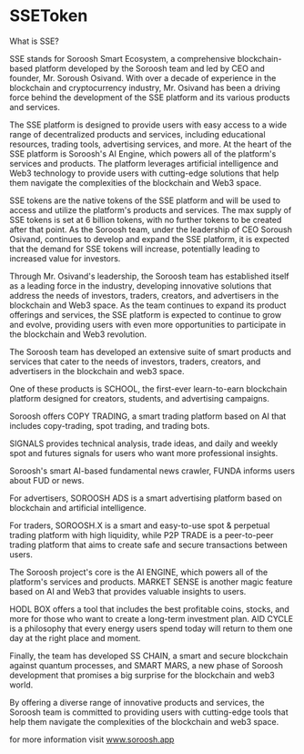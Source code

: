 # SSEToken

What is SSE?

SSE stands for Soroosh Smart Ecosystem, a comprehensive blockchain-based platform developed by the Soroosh team and led by CEO and founder, Mr. Soroush Osivand. With over a decade of experience in the blockchain and cryptocurrency industry, Mr. Osivand has been a driving force behind the development of the SSE platform and its various products and services.


The SSE platform is designed to provide users with easy access to a wide range of decentralized products and services, including educational resources, trading tools, advertising services, and more. At the heart of the SSE platform is Soroosh's AI Engine, which powers all of the platform's services and products. The platform leverages artificial intelligence and Web3 technology to provide users with cutting-edge solutions that help them navigate the complexities of the blockchain and Web3 space.


SSE tokens are the native tokens of the SSE platform and will be used to access and utilize the platform's products and services. The max supply of SSE tokens is set at 6 billion tokens, with no further tokens to be created after that point. As the Soroosh team, under the leadership of CEO Soroush Osivand, continues to develop and expand the SSE platform, it is expected that the demand for SSE tokens will increase, potentially leading to increased value for investors.


Through Mr. Osivand's leadership, the Soroosh team has established itself as a leading force in the industry, developing innovative solutions that address the needs of investors, traders, creators, and advertisers in the blockchain and Web3 space. As the team continues to expand its product offerings and services, the SSE platform is expected to continue to grow and evolve, providing users with even more opportunities to participate in the blockchain and Web3 revolution.




The Soroosh team has developed an extensive suite of smart products and services
that cater to the needs of investors, traders, creators, and advertisers in the blockchain and
web3 space.


One of these products is SCHOOL, the first-ever learn-to-earn blockchain platform
designed for creators, students, and advertising campaigns.


Soroosh offers COPY TRADING, a smart trading platform based on AI that includes copy-trading, spot trading, and trading
bots.


SIGNALS provides technical analysis, trade ideas, and daily and weekly spot and
futures signals for users who want more professional insights.


Soroosh's smart AI-based
fundamental news crawler, FUNDA informs users about FUD or news.


For advertisers, SOROOSH ADS is a smart advertising platform based on blockchain
and artificial intelligence.


For traders, SOROOSH.X is a smart and easy-to-use spot &
perpetual trading platform with high liquidity, while P2P TRADE is a peer-to-peer trading
platform that aims to create safe and secure transactions between users.


The Soroosh project's core is the AI ENGINE, which powers all of the platform's
services and products. MARKET SENSE is another magic feature based on AI and Web3 that
provides valuable insights to users.


HODL BOX offers a tool that includes the best profitable coins, stocks, and more for
those who want to create a long-term investment plan. AID CYCLE is a philosophy that every
energy users spend today will return to them one day at the right place and moment.


Finally, the team has developed SS CHAIN, a smart and secure blockchain against
quantum processes, and SMART MARS, a new phase of Soroosh development that promises
a big surprise for the blockchain and web3 world.


By offering a diverse range of innovative products and services, the Soroosh team is
committed to providing users with cutting-edge tools that help them navigate the
complexities of the blockchain and web3 space.

for more information visit www.soroosh.app

